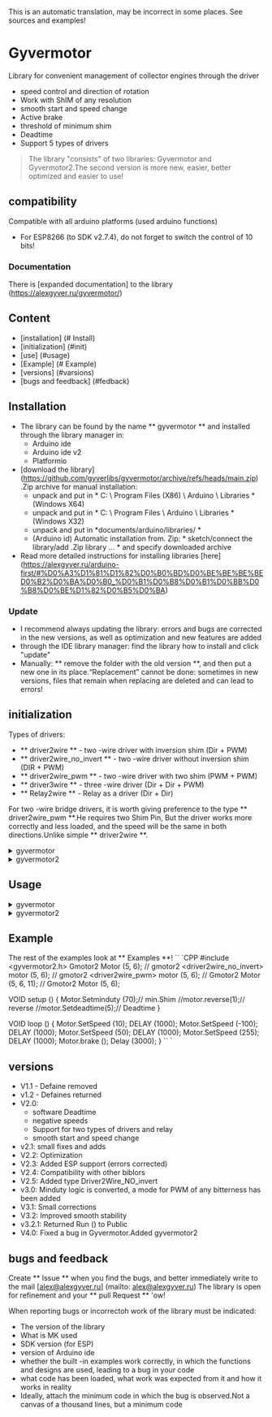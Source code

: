 This is an automatic translation, may be incorrect in some places. See sources and examples!

# Gyvermotor
Library for convenient management of collector engines through the driver
- speed control and direction of rotation
- Work with ShIM of any resolution
- smooth start and speed change
- Active brake
- threshold of minimum shim
- Deadtime
- Support 5 types of drivers

> The library "consists" of two libraries: Gyvermotor and Gyvermotor2.The second version is more new, easier, better optimized and easier to use!

## compatibility
Compatible with all arduino platforms (used arduino functions)
- For ESP8266 (to SDK v2.7.4), do not forget to switch the control of 10 bits!

### Documentation
There is [expanded documentation] to the library (https://alexgyver.ru/gyvermotor/)

## Content
- [installation] (# Install)
- [initialization] (#init)
- [use] (#usage)
- [Example] (# Example)
- [versions] (#varsions)
- [bugs and feedback] (#fedback)

<a id="install"> </a>
## Installation
- The library can be found by the name ** gyvermotor ** and installed through the library manager in:
    - Arduino ide
    - Arduino ide v2
    - Platformio
- [download the library] (https://github.com/gyverlibs/gyvermotor/archive/refs/heads/main.zip) .Zip archive for manual installation:
    - unpack and put in * C: \ Program Files (X86) \ Arduino \ Libraries * (Windows X64)
    - unpack and put in * C: \ Program Files \ Arduino \ Libraries * (Windows X32)
    - unpack and put in *documents/arduino/libraries/ *
    - (Arduino id) Automatic installation from. Zip: * sketch/connect the library/add .Zip library ... * and specify downloaded archive
- Read more detailed instructions for installing libraries [here] (https://alexgyver.ru/arduino-first/#%D0%A3%D1%81%D1%82%D0%B0%BD%D0%BE%BE%BE%BED0%B2%D0%BA%D0%B0_%D0%B1%D0%B8%D0%B1%D0%BB%D0%B8%D0%BE%D1%82%D0%B5%D0%BA)
### Update
- I recommend always updating the library: errors and bugs are corrected in the new versions, as well as optimization and new features are added
- through the IDE library manager: find the library how to install and click "update"
- Manually: ** remove the folder with the old version **, and then put a new one in its place.“Replacement” cannot be done: sometimes in new versions, files that remain when replacing are deleted and can lead to errors!


<a id="init"> </a>
## initialization
Types of drivers:
- ** driver2wire ** - two -wire driver with inversion shim (Dir + PWM)
- ** driver2wire_no_invert ** - two -wire driver without inversion shim (DIR + PWM)
- ** driver2wire_pwm ** - two -wire driver with two shim (PWM + PWM)
- ** driver3wire ** - three -wire driver (Dir + Dir + PWM)
- ** Relay2wire ** - Relay as a driver (Dir + Dir)

For two -wire bridge drivers, it is worth giving preference to the type ** driver2wire_pwm **.He requires two Shim Pin,
But the driver works more correctly and less loaded, and the speed will be the same in both directions.Unlike simple ** driver2wire **.
    
<details>
<summary> gyvermotor </summary>

`` `CPP
// Prevention options depending on the type of driver:
Gmotor Motor (Driver2wire, Dig_pin, Pwm_pin, (Low / High));
Gmotor Motor (Driver2Wire_No_invert, Dig_pin, Pwm_pin, (Low / High));
Gmotor Motor (Driver3wire, Dig_pin_a, Dig_pin_b, Pwm_pin, (Low/High));
Gmotor Motor (Relay2wire,dig_pin_a, dig_pin_b, (low/high));
/*
  dig_pin, dig_pin_a, dig_pin_b - any digital PIN MK
  Pwm_pin - any shim pin mk
  Low / High - Driver level.If, with an increase in speed, the motor, on the contrary, slows down, change the level
*/
`` `
</details>

<details>
<summary> gyvermotor2 </summary>

`` `CPP
Gmotor2 <Type> Motor (PIN1, PIN2, PIN3);// discharge shim 8 bits (0 .. 255)
Gmotor2 <Type, discharge> Motor (PIN1, PIN2, PIN3);// General case, discharge of shim in bits

// Types and quantity of pins depending on the driver
Gmotor2 <driver2wire> Motor (GPIO, PWM);
Gmotor2 <driver2wire_no_invert> motor (GPIO, PWM);
Gmotor2 <driver2wire_pwm> Motor (PWM, PWM);
Gmotor2 <driver3wire> Motor (GPIO, GPIO, PWM);
GMOTOR2 <RELAY2Wire> MOTOR (GPIO, GPIO);
`` `
</details>

<a id="usage"> </a>
## Usage
<details>
<summary> gyvermotor </summary>

`` `CPP
Gmotor (GM_DRIVERTYPE TYPE, Int8_T PARAM1 = _GM_NC, Int8_T PARAM2 = _GM_NC, Int8_T PARAM3 = _GM_NC, Int8_T PARAM4 = _GM_NC);
// Three options for creating an object depending on the driver:
// Gmotor Motor (Driver2wire, Dig_pin, Pwm_pin, (Low/High))
// Gmotor Motor (Driver3wire, Dig_pin_a, Dig_pin_b, Pwm_pin, (Low/High))
// Gmotor Motor (Relay2wire, Dig_pin_a, Dig_pin_b, (Low/High))

// speed installation -255..255 (8 bits) and -1023..1023 (10 bits)
VOID SetSpeed (Int16_T Duty);

// Change the mode of operation of the motor:
// Forward - forward
// backward - back
// Stop - Stop
// Brake - active brake
// auto - subordinates setspeed (-255 .. 255)
VOID setmode (gm_workmode mode);

// Direction of rotation
// norm - ordinary
// Reverse - reverse
VOID Setdirection (Bool Direction);

// Install minimal well (at which the motor begins to spin)
VOID setminduty (intlety);

// Set the PWM resolution in bits
VOID Setresolution (Byte Bit);

// Install Deadtime (in microseconds).By the silence 0
VOID Setdeadtime (Uint16_t Deadtime);

// set the driver's level (by the silence high)
VOID Setlevel (Int8_T LEVEL);

// smooth change to the indicated speed (to the value of the PWM)
VOID smoothtick (int16_t duty);

// speed change speed
VOID setsmoothSpeed (Uint8_t Speed);

// Returns -1 during rotation of Backward, 1 at Forward and 0 when stopping and braking
int Getstate ();

// internal variable well for debugging
int16_t _duty = 0;

// Curvature with old versions
// Install an output of 8 bits
VOID Set8BITMODE ();

// Set a 10 bite output
VOID set10BITMODE ();
`` `

### Logic of Work
In Setminduty () you can set the minimum speed (0..255), in which the motor begins rotation.
Further speed settings will be automatically scaled, taking into account the minimum.
Setdirection () sets the global direction of the motor, which automatically affects all speed functions.

### Original mode
Setmode (Forward) for moving forward, setmode (backward) is launched.
The speed is set in SetSpeed () or Run (Forward/Backward, speed).You can stop setmode (Stop).

#### Auto mode
Setmode (auto) is launched, the speed is set in SetSpeed (), negative values for rotation are maintained in the other direction.
You can stop setmode (Stop).

#### Smooth mode
For starting, you need to install setmode (Auto).In smooth mode, you need to call Smoothtick more often with the target speed.With a value of 0, the motor itself will stop smoothly.
For a sharp stop, you can use setmode (Stop).

</details>

<details>
<summary> gyvermotor2 </summary>

`` `CPP
VOID setminduty (uint16_t mduty);// Install the minimum PWM (silence 0)
VOID setmindutyperc (Uint16_T MDUTY);// Install the minimum PWM in % (silence 0)
VOID Setdeadtime (Uint16_T US);// Install Deadtime in microseconds (silence 0)
VOID Reverse (Bool R);// Reverses of the direction (silence. FALSE)

VOID Stop ();// Stop.If a smooth mode is turned on, then smooth
VOID Brake ();// Active brake
VOID SetSpeed (Int16_T S);// set speed (-max ..Max)
VOID SetSpeDPERC (Int16_T S);// set the speed in percent (-100 .. 100%)

int8_t gettate ();// Get status: the motor is spinning (1 and -1), the motor is stopped (0)
Int16_T GetSpeed ();// get the current motor speed

VOID SMOOTHMODE (Bool Mode);// Set a smooth speed change regime (silence. FALSE)
VOID Tick ();// smooth change to the specified speed, call in the cycle
VOID setsmoothSpeed (uint8_t s);// set the speed of speed change (silence 20)
VOID setsmoothSpeedPERC (UINT8_T S);// set the speed of speed change as a percentage
`` `

### Disgusting Shim
The default Avr Arduino uses 8 bit shim (0 .. 255).The ESP8266 uses 10-bit (0 .. 1023).
When initializing the library, you can configure the desired bit, it can be any.

### Speed
The speed is set in `setspeded (-max shim .. max shim)` in the size of the PWM signal, or in `setSpeedPERC (-100 .. 100)` as a percentage.The speed can be negative
Then the motor will spin in the opposite direction.With a value of 0, the motor will stop and the driver will be disconnected.

### operating modes
Calling `Stop ()` equivalent `setspeed (0)`.With direct control, the motor will be immediately stopped, with smooth - it will stop smoothly.The driver will turn off, the motor shaft will be released.
The call `Brake ()` will stop the motor and switch the driver to the active braking mode (the motor will be closed through itself).The shaft of the motor will resist rotation.
Call `Reverse (True)` inverts the direction of rotation of the motor for all functions.

## Minimum shim
In `setminduty (-max shim .. max shim)` you can set the minimum speed at which the motor starts rotation, this is convenient in most applications.
The speed installed in `setSpeed ()` speed will be automatically scale taking into account the minimum.
You can also set the minimum percentage `setmindutyperc (-100 .. 100)`.

### smooth mode
In smooth mode, the speed set in `setSpeed ()` The speed is not used immediately, but smoothly over time.For inclusion
The smooth mode must be called `smoothmode (True)` and place in the main cycle of the program, the function-tick `tick ()`.
Inside this function, the skill will smoothly change along the built -in timer (period - 50ms).
You can configure the speed of speed change - `setsmoothSpeed ()` in the values of Shim and `setsmoothspeedperc ()` percent.
</details>

<a id="EXAMPLE"> </a>
## Example
The rest of the examples look at ** Examples **!
`` `CPP
#include <gyvermotor2.h>
Gmotor2 <driver2wire> Motor (5, 6);
// gmotor2 <driver2wire_no_invert> motor (5, 6);
// gmotor2 <driver2wire_pwm> motor (5, 6);
// Gmotor2 <driver3wire> Motor (5, 6, 11);
// Gmotor2 <Relay2Wire> Motor (5, 6);

VOID setup () {
  Motor.Setminduty (70);// min.Shim
  //motor.reverse(1);// reverse
  //motor.Setdeadtime(5);// Deadtime
}

VOID loop () {
  Motor.SetSpeed (10);
  DELAY (1000);
  Motor.SetSpeed (-100);
  DELAY (1000);
  Motor.SetSpeed (50);
  DELAY (1000);
  Motor.SetSpeed (255);
  DELAY (1000);
  Motor.brake ();
  Delay (3000);
}
`` `

<a id="versions"> </a>
## versions
- V1.1 - Defaine removed
- v1.2 - Defaines returned
- V2.0:
    - software Deadtime
    - negative speeds
    - Support for two types of drivers and relay
    - smooth start and speed change
- v2.1: small fixes and adds
- V2.2: Optimization
- V2.3: Added ESP support (errors corrected)
- V2.4: Compatibility with other biblors
- V2.5: Added type Driver2Wire_NO_invert
- v3.0: Minduty logic is converted, a mode for PWM of any bitterness has been added
- V3.1: Small corrections
- V3.2: Improved smooth stability
- v3.2.1: Returned Run () to Public
- V4.0: Fixed a bug in Gyvermotor.Added gyvermotor2

<a id="feedback"> </a>
## bugs and feedback
Create ** Issue ** when you find the bugs, and better immediately write to the mail [alex@alexgyver.ru] (mailto: alex@alexgyver.ru)
The library is open for refinement and your ** pull Request ** 'ow!


When reporting bugs or incorrectoh work of the library must be indicated:
- The version of the library
- What is MK used
- SDK version (for ESP)
- version of Arduino ide
- whether the built -in examples work correctly, in which the functions and designs are used, leading to a bug in your code
- what code has been loaded, what work was expected from it and how it works in reality
- Ideally, attach the minimum code in which the bug is observed.Not a canvas of a thousand lines, but a minimum code